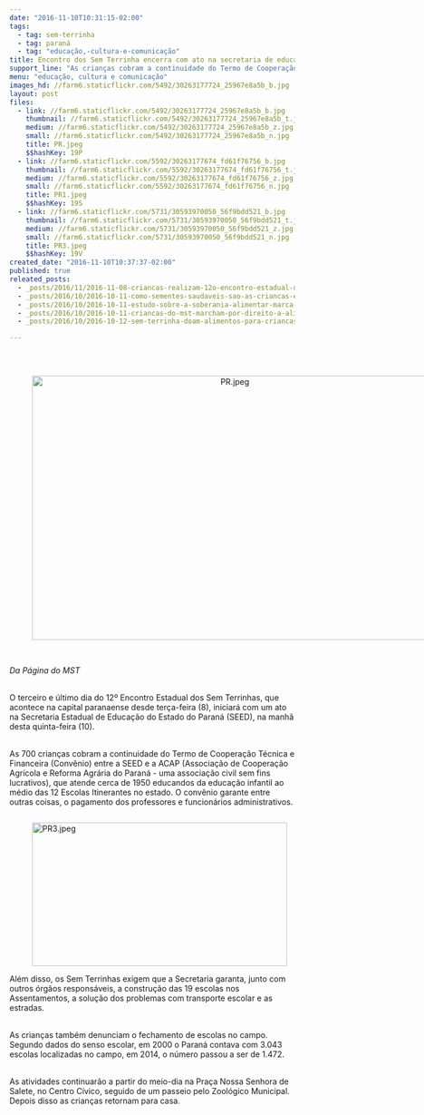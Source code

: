 ```yaml
---
date: "2016-11-10T10:31:15-02:00"
tags:
  - tag: sem-terrinha
  - tag: paraná
  - tag: "educação,-cultura-e-comunicação"
title: Encontro dos Sem Terrinha encerra com ato na secretaria de educação em Curitiba
support_line: "As crianças cobram a continuidade do Termo de Cooperação Técnica e Financeira (Convênio) entre a SEED e a ACAP, que atende educandos da educação infantil ao médio"
menu: "educação, cultura e comunicação"
images_hd: //farm6.staticflickr.com/5492/30263177724_25967e8a5b_b.jpg
layout: post
files:
  - link: //farm6.staticflickr.com/5492/30263177724_25967e8a5b_b.jpg
    thumbnail: //farm6.staticflickr.com/5492/30263177724_25967e8a5b_t.jpg
    medium: //farm6.staticflickr.com/5492/30263177724_25967e8a5b_z.jpg
    small: //farm6.staticflickr.com/5492/30263177724_25967e8a5b_n.jpg
    title: PR.jpeg
    $$hashKey: 19P
  - link: //farm6.staticflickr.com/5592/30263177674_fd61f76756_b.jpg
    thumbnail: //farm6.staticflickr.com/5592/30263177674_fd61f76756_t.jpg
    medium: //farm6.staticflickr.com/5592/30263177674_fd61f76756_z.jpg
    small: //farm6.staticflickr.com/5592/30263177674_fd61f76756_n.jpg
    title: PR1.jpeg
    $$hashKey: 19S
  - link: //farm6.staticflickr.com/5731/30593970050_56f9bdd521_b.jpg
    thumbnail: //farm6.staticflickr.com/5731/30593970050_56f9bdd521_t.jpg
    medium: //farm6.staticflickr.com/5731/30593970050_56f9bdd521_z.jpg
    small: //farm6.staticflickr.com/5731/30593970050_56f9bdd521_n.jpg
    title: PR3.jpeg
    $$hashKey: 19V
created_date: "2016-11-10T10:37:37-02:00"
published: true
releated_posts:
  - _posts/2016/11/2016-11-08-criancas-realizam-12o-encontro-estadual-dos-sem-terrinha-em-curitiba.md
  - _posts/2016/10/2016-10-11-como-sementes-saudaveis-sao-as-criancas-em-luta.md
  - _posts/2016/10/2016-10-11-estudo-sobre-a-soberania-alimentar-marca-abertura-de-encontro-dos-sem-terrinha.md
  - _posts/2016/10/2016-10-11-criancas-do-mst-marcham-por-direito-a-alimentacao-saudavel-em-santa-maria.md
  - _posts/2016/10/2016-10-12-sem-terrinha-doam-alimentos-para-criancas-com-cancer.md

---
```

<p>&nbsp;</p>

<div style="text-align:center">
<figure class="image" style="display:inline-block"><img alt="PR.jpeg" height="466" src="//farm6.staticflickr.com/5492/30263177724_25967e8a5b_b.jpg" width="700" />
<figcaption></figcaption>
</figure>
</div>

<p><br />
<em>Da P&aacute;gina do MST</em></p>

<p><br />
O terceiro e &uacute;ltimo dia do 12&ordm; Encontro Estadual dos Sem Terrinhas, que acontece na capital paranaense desde ter&ccedil;a-feira (8), iniciar&aacute; com um ato na Secretaria Estadual de Educa&ccedil;&atilde;o do Estado do Paran&aacute; (SEED), na manh&atilde; desta quinta-feira (10).</p>

<p><br />
As 700 crian&ccedil;as cobram a continuidade do Termo de Coopera&ccedil;&atilde;o T&eacute;cnica e Financeira (Conv&ecirc;nio) entre a SEED e a ACAP (Associa&ccedil;&atilde;o de Coopera&ccedil;&atilde;o Agr&iacute;cola e Reforma Agr&aacute;ria do Paran&aacute; - uma associa&ccedil;&atilde;o civil sem fins lucrativos), que atende cerca de 1950 educandos da educa&ccedil;&atilde;o infantil ao m&eacute;dio das 12 Escolas Itinerantes no estado. O conv&ecirc;nio garante entre outras coisas, o pagamento dos professores e funcion&aacute;rios administrativos.</p>

<figure class="image" style="float:left"><img alt="PR3.jpeg" height="253" src="//farm6.staticflickr.com/5731/30593970050_56f9bdd521_b.jpg" width="450" />
<figcaption></figcaption>
</figure>

<p><br />
Al&eacute;m disso, os Sem Terrinhas exigem que a Secretaria garanta, junto com outros &oacute;rg&atilde;os respons&aacute;veis, a constru&ccedil;&atilde;o das 19 escolas nos Assentamentos, a solu&ccedil;&atilde;o dos problemas com transporte escolar e as estradas.</p>

<p><br />
As crian&ccedil;as tamb&eacute;m denunciam o fechamento de escolas no campo. Segundo dados do senso escolar, em 2000 o Paran&aacute; contava com 3.043 escolas localizadas no campo, em 2014, o n&uacute;mero passou a ser de 1.472.</p>

<p><br />
As atividades continuar&atilde;o a partir do meio-dia na Pra&ccedil;a Nossa Senhora de Salete, no Centro C&iacute;vico, seguido de um passeio pelo Zool&oacute;gico Municipal. Depois disso as crian&ccedil;as retornam para casa.</p>
